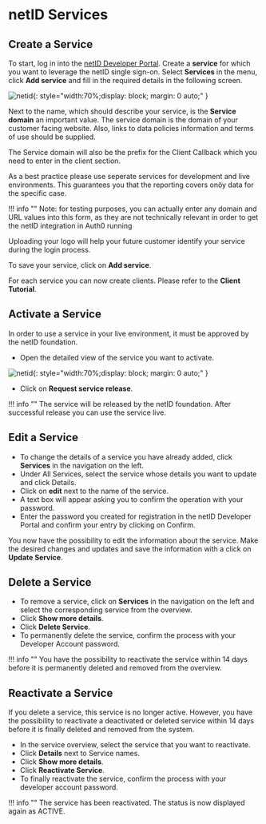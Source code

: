 # netID Services

## Create a Service 

To start, log in into the [netID Developer Portal](https://developer.netid.de/login). Create a **service** for which you want to leverage the netID single sign-on. Select **Services** in the menu, 
click **Add service** and fill in the required details in the following screen. 

![netid](../../images/devportal/netid_dev_portal_add_service.png){: style="width:70%;display: block; margin: 0 auto;" }

Next to the name, which should describe your service, is the **Service domain** an important value.
The service domain is the domain of your customer facing website. 
Also, links to data policies information and terms of use should be supplied.

The Service domain will also be the prefix for the Client Callback which you need to enter in the client section. 

As a best practice please use seperate services for development and live environments. This guarantees you that the reporting covers onöy data for the specific case.

!!! info ""
    Note: for testing purposes, you can actually enter any domain and URL values into this form, as they are not technically relevant in order to get the netID integration in Auth0 running
 
Uploading your logo will help your future customer identify your service during the login process.   

To save your service, click on **Add service**.

For each service you can now create clients.
Please refer to the **Client Tutorial**.

## Activate a Service

In order to use a service in your live environment, it must be approved by the netID foundation.

- Open the detailed view of the service you want to activate.

![netid](../../images/devportal/netid_dev_portal_request_service_release.png){: style="width:70%;display: block; margin: 0 auto;" }

- Click on **Request service release**.

!!! info ""
    The service will be released by the netID foundation. After successful release you can use the service live.

## Edit a Service

- To change the details of a service you have already added, click **Services** in the navigation on the left.
- Under All Services, select the service whose details you want to update and click Details.
- Click on **edit** next to the name of the service.
- A text box will appear asking you to confirm the operation with your password. 
- Enter the password you created for registration in the netID Developer Portal and confirm your entry by clicking on Confirm. 

You now have the possibility to edit the information about the service. 
Make the desired changes and updates and save the information with a click on **Update Service**.

## Delete a Service

- To remove a service, click on **Services** in the navigation on the left and select the corresponding service from the overview.
- Click **Show more details**.
- Click **Delete Service**.
- To permanently delete the service, confirm the process with your Developer Account password.

!!! info ""
    You have the possibility to reactivate the service within 14 days before it is permanently deleted and removed from the overview.

## Reactivate a Service

If you delete a service, this service is no longer active. However, you have the possibility to reactivate a deactivated or deleted service within 14 days before it is finally deleted and removed from the system.

- In the service overview, select the service that you want to reactivate.
- Click **Details** next to Service names.
- Click **Show more details**.
- Click **Reactivate Service**.
- To finally reactivate the service, confirm the process with your developer account password.

!!! info ""
    The service has been reactivated. The status is now displayed again as ACTIVE.